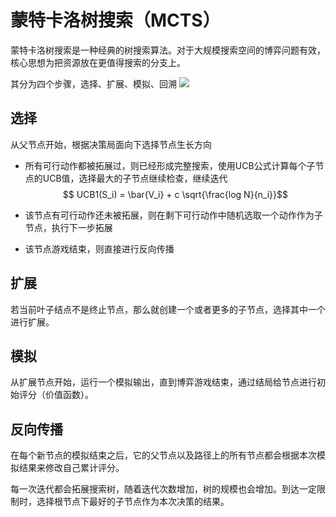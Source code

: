 


# 蒙特卡洛树搜索（MCTS）
蒙特卡洛树搜索是一种经典的树搜索算法。对于大规模搜索空间的博弈问题有效，核心思想为把资源放在更值得搜索的分支上。

其分为四个步骤，选择、扩展、模拟、回溯
![](MCTS.png)

## 选择
从父节点开始，根据决策局面向下选择节点生长方向
- 所有可行动作都被拓展过，则已经形成完整搜索，使用UCB公式计算每个子节点的UCB值，选择最大的子节点继续检查，继续迭代
  $$ UCB1(S_i) = \bar{V_i} + c \sqrt{\frac{log N}{n_i}}$$

- 该节点有可行动作还未被拓展，则在剩下可行动作中随机选取一个动作作为子节点，执行下一步拓展

- 该节点游戏结束，则直接进行反向传播

## 扩展
若当前叶子结点不是终止节点，那么就创建一个或者更多的子节点，选择其中一个进行扩展。

## 模拟
从扩展节点开始，运行一个模拟输出，直到博弈游戏结束，通过结局给节点进行初始评分（价值函数）。
## 反向传播
在每个新节点的模拟结束之后，它的父节点以及路径上的所有节点都会根据本次模拟结果来修改自己累计评分。

每一次迭代都会拓展搜索树，随着迭代次数增加，树的规模也会增加。到达一定限制时，选择根节点下最好的子节点作为本次决策的结果。
